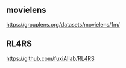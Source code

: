 ## movielens
https://grouplens.org/datasets/movielens/1m/

## RL4RS
https://github.com/fuxiAIlab/RL4RS
